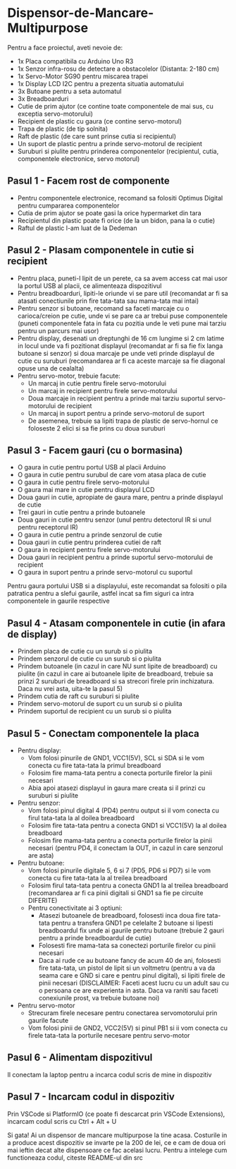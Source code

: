 # Dispensor-de-Mancare-Multipurpose

Pentru a face proiectul, aveti nevoie de:
- 1x Placa compatibila cu Arduino Uno R3
- 1x Senzor infra-rosu de detectare a obstacolelor (Distanta: 2-180 cm)
- 1x Servo-Motor SG90 pentru miscarea trapei
- 1x Display LCD I2C pentru a prezenta situatia automatului
- 3x Butoane pentru a seta automatul
- 3x Breadboarduri
- Cutie de prim ajutor (ce contine toate componentele de mai sus, cu exceptia servo-motorului)
- Recipient de plastic cu gaura (ce contine servo-motorul)
- Trapa de plastic (de tip solnita)
- Raft de plastic (de care sunt prinse cutia si recipientul)
- Un suport de plastic pentru a prinde servo-motorul de recipient
- Suruburi si piulite pentru prinderea componentelor (recipientul, cutia, componentele electronice, servo motorul)

## Pasul 1 - Facem rost de componente
- Pentru componentele electronice, recomand sa folositi Optimus Digital pentru cumpararea componentelor 
- Cutia de prim ajutor se poate gasi la orice hypermarket din tara
- Recipientul din plastic poate fi orice (de la un bidon, pana la o cutie)
- Raftul de plastic l-am luat de la Dedeman

## Pasul 2 - Plasam componentele in cutie si recipient
- Pentru placa, puneti-l lipit de un perete, ca sa avem access cat mai usor la portul USB al placii, ce alimenteaza dispozitivul
- Pentru breadboarduri, lipiti-le oriunde vi se pare util (recomandat ar fi sa atasati conectiunile prin fire tata-tata sau mama-tata mai intai)
- Pentru senzor si butoane, recomand sa faceti marcaje cu o carioca/creion pe cutie, unde vi se pare ca ar trebui puse componentele (puneti componentele fata in fata cu pozitia unde le veti pune mai tarziu pentru un parcurs mai usor)
- Pentru display, desenati un dreptunghi de 16 cm lungime si 2 cm latime in locul unde va fi pozitionat displayul (recomandat ar fi sa fie fix langa butoane si senzor) si doua marcaje pe unde veti prinde displayul de cutie cu suruburi (recomandarea ar fi ca aceste marcaje sa fie diagonal opuse una de cealalta)
- Pentru servo-motor, trebuie facute:
  - Un marcaj in cutie pentru firele servo-motorului
  - Un marcaj in recipient pentru firele servo-motorului
  - Doua marcaje in recipient pentru a prinde mai tarziu suportul servo-motorului de recipient
  - Un marcaj in suport pentru a prinde servo-motorul de suport
  - De asemenea, trebuie sa lipiti trapa de plastic de servo-hornul ce foloseste 2 elici si sa fie prins cu doua suruburi

## Pasul 3 - Facem gauri (cu o bormasina)
- O gaura in cutie pentru portul USB al placii Arduino
- O gaura in cutie pentru surubul de care vom atasa placa de cutie
- O gaura in cutie pentru firele servo-motorului
- O gaura mai mare in cutie pentru displayul LCD
- Doua gauri in cutie, apropiate de gaura mare, pentru a prinde displayul de cutie
- Trei gauri in cutie pentru a prinde butoanele
- Doua gauri in cutie pentru senzor (unul pentru detectorul IR si unul pentru receptorul IR)
- O gaura in cutie pentru a prinde senzorul de cutie
- Doua gauri in cutie pentru prinderea cutiei de raft
- O gaura in recipient pentru firele servo-motorului
- Doua gauri in recipient pentru a prinde suportul servo-motorului de recipient
- O gaura in suport pentru a prinde servo-motorul cu suportul

Pentru gaura portului USB si a displayului, este recomandat sa folositi o pila patratica pentru a slefui gaurile, astfel incat sa fim siguri ca intra componentele in gaurile respective

## Pasul 4 - Atasam componentele in cutie (in afara de display)
- Prindem placa de cutie cu un surub si o piulita
- Prindem senzorul de cutie cu un surub si o piulita
- Prindem butoanele (in cazul in care NU sunt lipite de breadboard) cu piulite (in cazul in care ai butoanele lipite de breadboard, trebuie sa prinzi 2 suruburi de breadboard si sa strecori firele prin inchizatura. Daca nu vrei asta, uita-te la pasul 5)
- Prindem cutia de raft cu suruburi si piulite
- Prindem servo-motorul de suport cu un surub si o piulita
- Prindem suportul de recipient cu un surub si o piulita

## Pasul 5 -  Conectam componentele la placa
- Pentru display:
  - Vom folosi pinurile de GND1, VCC1(5V), SCL si SDA si le vom conecta cu fire tata-tata la primul breadboard
  - Folosim fire mama-tata pentru a conecta porturile firelor la pinii necesari
  - Abia apoi atasezi displayul in gaura mare creata si il prinzi cu suruburi si piulite
- Pentru senzor:
  - Vom folosi pinul digital 4 (PD4) pentru output si il vom conecta cu firul tata-tata la al doilea breadboard
  - Folosim fire tata-tata pentru a conecta GND1 si VCC1(5V) la al doilea breadboard
  - Folosim fire mama-tata pentru a conecta porturile firelor la pinii necesari (pentru PD4, il conectam la OUT, in cazul in care senzorul are asta)
- Pentru butoane:
  - Vom folosi pinurile digitale 5, 6 si 7 (PD5, PD6 si PD7) si le vom conecta cu fire tata-tata la al treilea breadboard
  - Folosim firul tata-tata pentru a conecta GND1 la al treilea breadboard (recomandarea ar fi ca pinii digitali si GND1 sa fie pe circuite DIFERITE)
  - Pentru conectivitate ai 3 optiuni:
    - Atasezi butoanele de breadboard, folosesti inca doua fire tata-tata pentru a transfera GND1 pe celelalte 2 butoane si lipesti breadboardul fix unde ai gaurile pentru butoane (trebuie 2 gauri pentru a prinde breadboardul de cutie)
    - Folosesti fire mama-tata sa conectezi porturile firelor cu pinii necesari
    - Daca ai rude ce au butoane fancy de acum 40 de ani, folosesti fire tata-tata, un pistol de lipit si un voltmetru (pentru a va da seama care e GND si care e pentru pinul digital), si lipiti firele de pinii necesari (DISCLAIMER: Faceti acest lucru cu un adult sau cu o persoana ce are experienta in asta. Daca va raniti sau faceti conexiunile prost, va trebuie butoane noi)
- Pentru servo-motor
  - Strecuram firele necesare pentru conectarea servomotorului prin gaurile facute  
  - Vom folosi pinii de GND2, VCC2(5V) si pinul PB1 si ii vom conecta cu firele tata-tata la porturile necesare pentru servo-motor
## Pasul 6 - Alimentam dispozitivul
Il conectam la laptop pentru a incarca codul scris de mine in dispozitiv

## Pasul 7 - Incarcam codul in dispozitiv
Prin VSCode si PlatformIO (ce poate fi descarcat prin VSCode Extensions), incarcam codul scris cu Ctrl + Alt + U

Si gata! Ai un dispensor de mancare multipurpose la tine acasa. Costurile in a produce acest dispozitiv se invarte pe la 200 de lei, ce e cam de doua ori mai ieftin decat alte dispensoare ce fac acelasi lucru. 
Pentru a intelege cum functioneaza codul, citeste README-ul din src
